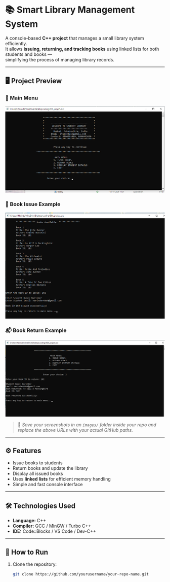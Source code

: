 # 📚 Smart Library Management System

A console-based **C++ project** that manages a small library system efficiently.  
It allows **issuing, returning, and tracking books** using linked lists for both students and books —  
simplifying the process of managing library records.

---

## 🖥️ Project Preview

### 🎯 Main Menu
![Main Menu Screenshot](https://raw.githubusercontent.com/NarinderKumar8032/Library-Automation-System/main/images/main_menu.png)

### 📖 Book Issue Example
![Book Issue Screenshot](https://raw.githubusercontent.com/NarinderKumar8032/Library-Automation-System/main/images/book_issue.png)

### 📬 Book Return Example
![Book Return Screenshot](https://raw.githubusercontent.com/NarinderKumar8032/Library-Automation-System/main/images/book_return.png)

> 📸 *Save your screenshots in an `images/` folder inside your repo and replace the above URLs with your actual GitHub paths.*

---

## ⚙️ Features
- Issue books to students  
- Return books and update the library  
- Display all issued books  
- Uses **linked lists** for efficient memory handling  
- Simple and fast console interface  

---

## 🛠️ Technologies Used
- **Language:** C++  
- **Compiler:** GCC / MinGW / Turbo C++  
- **IDE:** Code::Blocks / VS Code / Dev-C++  

---

## 🚀 How to Run
1. Clone the repository:
   ```bash
   git clone https://github.com/yourusername/your-repo-name.git
